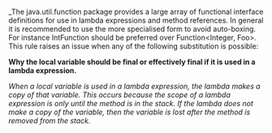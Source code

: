 _The java.util.function package provides a large array of functional interface definitions for use in lambda expressions and method references. In general it is recommended to use the more specialised form to avoid auto-boxing. For instance IntFunction<Foo> should be preferred over Function<Integer, Foo>.
This rule raises an issue when any of the following substitution is possible:

**Why the local variable should be final or effectively final if it is used in a lambda expression.**

_When a local variable is used in a lambda expression, 
the lambda makes a copy of that variable. 
This occurs because the scope of a lambda expression is only until the method is in the stack.
If the lambda does not make a copy of the variable, 
then the variable is lost after the method is removed from the stack._